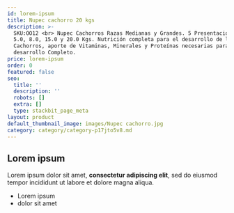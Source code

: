 ```yaml
---
id: lorem-ipsum
title: Nupec cachorro 20 kgs
description: >-
  SKU:OO12 <br> Nupec Cachorros Razas Medianas y Grandes. 5 Presentaciones: 2.0,
  5.0, 8.0, 15.0 y 20.0 Kgs. Nutrición completa para el desarrollo de los
  Cachorros, aporte de Vitaminas, Minerales y Proteínas necesarias para un
  desarrollo Completo.
price: lorem-ipsum
order: 0
featured: false
seo:
  title: ''
  description: ''
  robots: []
  extra: []
  type: stackbit_page_meta
layout: product
default_thumbnail_image: images/Nupec cachorro.jpg
category: category/category-p17jto5v8.md
---
```

## Lorem ipsum

Lorem ipsum dolor sit amet, **consectetur adipiscing elit**, sed do eiusmod tempor incididunt ut labore et dolore magna aliqua.

- Lorem ipsum
- dolor sit amet